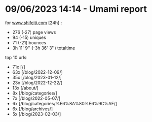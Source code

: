 # 09/06/2023 14:14 - Umami report
for www.shifeiti.com [24h] :

 - 276 (-27) page views
 - 94 (-15) uniques
 - 71 (-21) bounces
 - 3h 11' 9'' (-3h 36' 3'') totaltime


top 10 urls:
 - 71x [/]
 - 63x [/blog/2022-12-09/]
 - 35x [/blog/2023-01-12/]
 - 23x [/blog/2022-12-22/]
 - 13x [/about/]
 - 8x [/blog/categories/]
 - 7x [/blog/2022-05-07/]
 - 6x [/blog/categories/%E6%8A%80%E6%9C%AF/]
 - 6x [/blog/archives/]
 - 5x [/blog/2023-02-03/]


